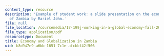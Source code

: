```yaml
---
content_type: resource
description: 'Example of student work: a slide presentation on the economy and globalization
  of Zambia by Mariel John.'
file: null
file_location: /coursemedia/17-199j-working-in-a-global-economy-fall-2005/b8d947e9a6bb16517c1eafcbbf42f506_EconomyandGlobalizationinZambiapresentation.pdf
file_type: application/pdf
resourcetype: Document
title: Economy and Globalization in Zambia
uid: b8d947e9-a6bb-1651-7c1e-afcbbf42f506
---
```

